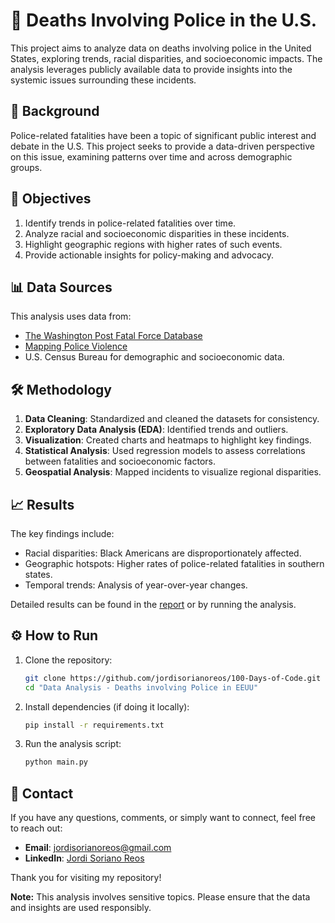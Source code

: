 # 🚨 Deaths Involving Police in the U.S.

This project aims to analyze data on deaths involving police in the United States, exploring trends, racial disparities, and socioeconomic impacts. The analysis leverages publicly available data to provide insights into the systemic issues surrounding these incidents.

## 📖 Background

Police-related fatalities have been a topic of significant public interest and debate in the U.S. This project seeks to provide a data-driven perspective on this issue, examining patterns over time and across demographic groups.

## 🎯 Objectives

1. Identify trends in police-related fatalities over time.
2. Analyze racial and socioeconomic disparities in these incidents.
3. Highlight geographic regions with higher rates of such events.
4. Provide actionable insights for policy-making and advocacy.

## 📊 Data Sources

This analysis uses data from:

- [The Washington Post Fatal Force Database](https://www.washingtonpost.com/graphics/investigations/police-shootings-database/)
- [Mapping Police Violence](https://mappingpoliceviolence.org/)
- U.S. Census Bureau for demographic and socioeconomic data.

## 🛠️ Methodology

1. **Data Cleaning**: Standardized and cleaned the datasets for consistency.
2. **Exploratory Data Analysis (EDA)**: Identified trends and outliers.
3. **Visualization**: Created charts and heatmaps to highlight key findings.
4. **Statistical Analysis**: Used regression models to assess correlations between fatalities and socioeconomic factors.
5. **Geospatial Analysis**: Mapped incidents to visualize regional disparities.

## 📈 Results

The key findings include:

- Racial disparities: Black Americans are disproportionately affected.
- Geographic hotspots: Higher rates of police-related fatalities in southern states.
- Temporal trends: Analysis of year-over-year changes.

Detailed results can be found in the [report](./report.pdf) or by running the analysis.

## ⚙️ How to Run

1. Clone the repository:
   ```bash
   git clone https://github.com/jordisorianoreos/100-Days-of-Code.git
   cd "Data Analysis - Deaths involving Police in EEUU"
   ```
2. Install dependencies (if doing it locally):
   ```bash
   pip install -r requirements.txt
   ```
3. Run the analysis script:
   ```bash
   python main.py
   ```

## 📧 Contact

If you have any questions, comments, or simply want to connect, feel free to reach out:

- **Email**: [jordisorianoreos@gmail.com](mailto:jordisorianoreos@gmail.com)
- **LinkedIn**: [Jordi Soriano Reos](https://www.linkedin.com/in/jordi-soriano-reos/)

Thank you for visiting my repository!

**Note:** This analysis involves sensitive topics. Please ensure that the data and insights are used responsibly.
